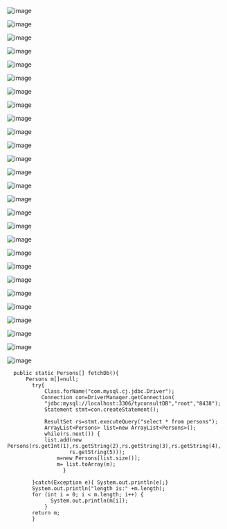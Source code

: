 ![image](https://github.com/ragaPriya224/Dru24Batch1/assets/90038032/78173d86-0c42-42bc-a407-1a714a362288)

![image](https://github.com/ragaPriya224/Dru24Batch1/assets/90038032/dae7b303-949c-4d07-9343-f757f495ac7a)

![image](https://github.com/ragaPriya224/Dru24Batch1/assets/90038032/502083a8-6074-4c00-82ce-b5e49ffe326d)

![image](https://github.com/ragaPriya224/Dru24Batch1/assets/90038032/f5a725bd-5612-4ae0-933a-c0151f1da06e)

![image](https://github.com/ragaPriya224/Dru24Batch1/assets/90038032/8221c25b-24bf-49c0-83ec-040628c492f7)

![image](https://github.com/ragaPriya224/Dru24Batch1/assets/90038032/d591708a-66ea-4fe2-98c7-c7833b1013a1)

![image](https://github.com/ragaPriya224/Dru24Batch1/assets/90038032/cf1d6db3-8f35-49b3-9261-5c5cfc5dc72c)

![image](https://github.com/ragaPriya224/Dru24Batch1/assets/90038032/ad58e874-063c-4240-9d5f-4f10494d1781)

![image](https://github.com/ragaPriya224/Dru24Batch1/assets/90038032/a8dd3ec7-7a7a-487e-989f-d050182030d3)

![image](https://github.com/ragaPriya224/Dru24Batch1/assets/90038032/eaa36b9b-f1ed-4a6b-b48c-dd40422d937b)

![image](https://github.com/ragaPriya224/Dru24Batch1/assets/90038032/cfd8e56f-6b8b-4224-804d-179388bd3755)

![image](https://github.com/ragaPriya224/Dru24Batch1/assets/90038032/068cb9da-ebfb-4d91-bdce-0fbf9783eb6a)

![image](https://github.com/ragaPriya224/Dru24Batch1/assets/90038032/d5cc76d3-e2e8-484b-a20c-99b069060a82)


![image](https://github.com/ragaPriya224/Dru24Batch1/assets/90038032/1d049e34-d29b-40a0-8f0c-ff66f9354490)

![image](https://github.com/ragaPriya224/Dru24Batch1/assets/90038032/b2afe7f8-03e7-493a-a61d-6517acc1fa20)

![image](https://github.com/ragaPriya224/Dru24Batch1/assets/90038032/b1302247-12c9-4ac0-8d92-d74200940645)

![image](https://github.com/ragaPriya224/Dru24Batch1/assets/90038032/30be1da2-81e6-4a72-8188-4416b3c93219)

![image](https://github.com/ragaPriya224/Dru24Batch1/assets/90038032/8cecb048-0a9f-4f7f-adf7-f8d90af71006)

![image](https://github.com/ragaPriya224/Dru24Batch1/assets/90038032/b87bcd93-00fa-45a5-b91c-b4600a8c931b)

![image](https://github.com/ragaPriya224/Dru24Batch1/assets/90038032/de2853e5-532d-4be9-bd27-dc6d7cc9c2eb)

![image](https://github.com/ragaPriya224/Dru24Batch1/assets/90038032/632011dc-a439-4429-9210-3a68a967295f)

![image](https://github.com/ragaPriya224/Dru24Batch1/assets/90038032/85d44204-7c60-4e38-b0e9-c5aaab9fdac3)

![image](https://github.com/ragaPriya224/Dru24Batch1/assets/90038032/9873f56e-6075-4f1e-94b5-481cf47bba3b)

![image](https://github.com/ragaPriya224/Dru24Batch1/assets/90038032/a5b41541-3a67-4eac-84d5-441730b739a6)

![image](https://github.com/ragaPriya224/Dru24Batch1/assets/90038032/aa182b6b-7fee-44ec-8378-4c236e996cf9)

![image](https://github.com/ragaPriya224/Dru24Batch1/assets/90038032/65441542-9d37-4261-9c7f-8c5d20755a2b)

![image](https://github.com/ragaPriya224/Dru24Batch1/assets/90038032/428f7c8a-6341-458e-afe3-169a444b4ae3)


	  public static Persons[] fetchDb(){
		  Persons m[]=null;
	        try{  
	            Class.forName("com.mysql.cj.jdbc.Driver");  
	           Connection con=DriverManager.getConnection(  
	            "jdbc:mysql://localhost:3306/tyconsultDB","root","8438");
	            Statement stmt=con.createStatement();  
	                    
	            ResultSet rs=stmt.executeQuery("select * from persons");  
	            ArrayList<Persons> list=new ArrayList<Persons>();          
	            while(rs.next()) { 
	            list.add(new Persons(rs.getInt(1),rs.getString(2),rs.getString(3),rs.getString(4),
	            		rs.getString(5)));
	                m=new Persons[list.size()];
	                m= list.toArray(m);
	                  } 
	            
	        }catch(Exception e){ System.out.println(e);}  
	        System.out.println("length is:" +m.length);
	        for (int i = 0; i < m.length; i++) {
	        	  System.out.println(m[i]);
	        	}
	        return m;      
	        }


